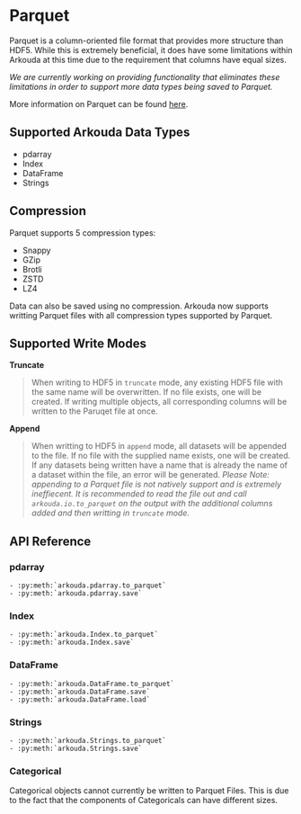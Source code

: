 # Parquet

Parquet is a column-oriented file format that provides more structure than HDF5. While this is extremely beneficial, it does have some limitations within Arkouda at this time due to the requirement that columns have equal sizes.

*We are currently working on providing functionality that eliminates these limitations in order to support more data types being saved to Parquet.*

More information on Parquet can be found [here](https://parquet.apache.org/).

## Supported Arkouda Data Types

- pdarray
- Index
- DataFrame
- Strings

## Compression

Parquet supports 5 compression types:

- Snappy
- GZip
- Brotli
- ZSTD
- LZ4

Data can also be saved using no compression. Arkouda now supports writting Parquet files with all compression types supported by Parquet.

## Supported Write Modes

**Truncate**
> When writing to HDF5 in `truncate` mode, any existing HDF5 file with the same name will be overwritten. If no file exists, one will be created. If writing multiple objects, all corresponding columns will be written to the Paruqet file at once. 

**Append**
> When writting to HDF5 in `append` mode, all datasets will be appended to the file. If no file with the supplied name exists, one will be created. If any datasets being written have a name that is already the name of a dataset within the file, an error will be generated.
>*Please Note: appending to a Parquet file is not natively support and is extremely ineffiecent. It is recommended to read the file out and call `arkouda.io.to_parquet` on the output with the additional columns added and then writting in `truncate` mode.*

## API Reference

### pdarray

```{eval-rst}  
- :py:meth:`arkouda.pdarray.to_parquet`
- :py:meth:`arkouda.pdarray.save`
```

### Index

```{eval-rst}  
- :py:meth:`arkouda.Index.to_parquet`
- :py:meth:`arkouda.Index.save`
```

### DataFrame

```{eval-rst}  
- :py:meth:`arkouda.DataFrame.to_parquet`
- :py:meth:`arkouda.DataFrame.save`
- :py:meth:`arkouda.DataFrame.load`
```

### Strings

```{eval-rst}  
- :py:meth:`arkouda.Strings.to_parquet`
- :py:meth:`arkouda.Strings.save`
```

### Categorical

Categorical objects cannot currently be written to Parquet Files. This is due to the fact that the components of Categoricals can have different sizes.

